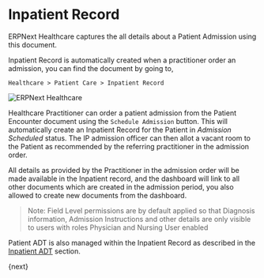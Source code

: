 <!-- add-breadcrumbs -->
# Inpatient Record
ERPNext Healthcare captures the all details about a Patient Admission using this document.

Inpatient Record is automatically created when a practitioner order an admission, you can find the document by going to,

`Healthcare > Patient Care > Inpatient Record`

<img class="screenshot" alt="ERPNext Healthcare" src="{{docs_base_url}}/v13/assets/img/healthcare/ip_admission_order.png">

Healthcare Practitioner can order a patient admission from the Patient Encounter document using the `Schedule Admission` button. This will automatically create an Inpatient Record for the Patient in _Admission Scheduled_ status. The IP admission officer can then allot a vacant room to the Patient as recommended by the referring practitioner in the admission order.

All details as provided by the Practitioner in the admission order will be made available in the Inpatient record, and the dashboard will link to all other documents which are created in the admission period, you also allowed to create new documents from the dashboard.

> Note: Field Level permissions are by default applied so that Diagnosis information, Admission Instructions and other details are only visible to users with roles Physician and Nursing User enabled

Patient ADT is also managed within the Inpatient Record as described in the [Inpatient ADT](/docs/v13/user/manual/en/healthcare/inpatient_adt.html) section.

{next}
